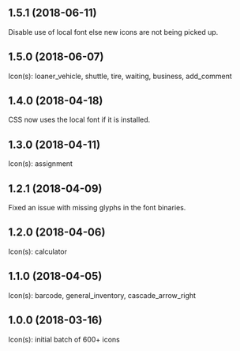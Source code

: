 ## 1.5.1 (2018-06-11)

Disable use of local font else new icons are not being picked up.

## 1.5.0 (2018-06-07)

Icon(s): loaner_vehicle, shuttle, tire, waiting, business, add_comment

## 1.4.0 (2018-04-18)

CSS now uses the local font if it is installed.

## 1.3.0 (2018-04-11)

Icon(s): assignment

## 1.2.1 (2018-04-09)

Fixed an issue with missing glyphs in the font binaries.

## 1.2.0 (2018-04-06)

Icon(s): calculator

## 1.1.0 (2018-04-05)

Icon(s): barcode, general_inventory, cascade_arrow_right

## 1.0.0 (2018-03-16)

Icon(s): initial batch of 600+ icons
